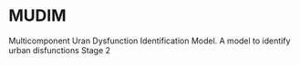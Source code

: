 # MUDIM
Multicomponent Uran Dysfunction Identification Model. A model to identify urban disfunctions 
Stage 2
